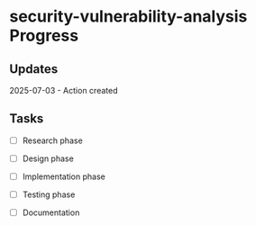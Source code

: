 <!-- MCP: AICheck_Tracker -->
<!-- Action:  -->
<!-- DateTime: 2025-07-03 10:00:02 PDT -->
<!-- Task: Track progress for security-vulnerability-analysis -->
<!-- File: progress.md -->
<!-- Track progress and document decisions as you work. -->
<!-- Update task status and log any blockers or dependencies. -->

# security-vulnerability-analysis Progress

## Updates

2025-07-03 - Action created

## Tasks

- [ ] Research phase
- [ ] Design phase
- [ ] Implementation phase
- [ ] Testing phase
- [ ] Documentation

